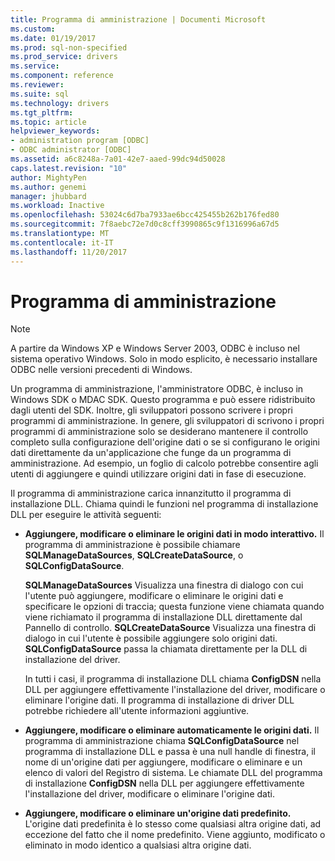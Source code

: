 ```yaml
---
title: Programma di amministrazione | Documenti Microsoft
ms.custom: 
ms.date: 01/19/2017
ms.prod: sql-non-specified
ms.prod_service: drivers
ms.service: 
ms.component: reference
ms.reviewer: 
ms.suite: sql
ms.technology: drivers
ms.tgt_pltfrm: 
ms.topic: article
helpviewer_keywords:
- administration program [ODBC]
- ODBC administrator [ODBC]
ms.assetid: a6c8248a-7a01-42e7-aaed-99dc94d50028
caps.latest.revision: "10"
author: MightyPen
ms.author: genemi
manager: jhubbard
ms.workload: Inactive
ms.openlocfilehash: 53024c6d7ba7933ae6bcc425455b262b176fed80
ms.sourcegitcommit: 7f8aebc72e7d0c8cff3990865c9f1316996a67d5
ms.translationtype: MT
ms.contentlocale: it-IT
ms.lasthandoff: 11/20/2017
---
```

# <a name="administration-program"></a>Programma di amministrazione
> [!NOTE]  
>  A partire da Windows XP e Windows Server 2003, ODBC è incluso nel sistema operativo Windows. Solo in modo esplicito, è necessario installare ODBC nelle versioni precedenti di Windows.  
  
 Un programma di amministrazione, l'amministratore ODBC, è incluso in Windows SDK o MDAC SDK. Questo programma e può essere ridistribuito dagli utenti del SDK. Inoltre, gli sviluppatori possono scrivere i propri programmi di amministrazione. In genere, gli sviluppatori di scrivono i propri programmi di amministrazione solo se desiderano mantenere il controllo completo sulla configurazione dell'origine dati o se si configurano le origini dati direttamente da un'applicazione che funge da un programma di amministrazione. Ad esempio, un foglio di calcolo potrebbe consentire agli utenti di aggiungere e quindi utilizzare origini dati in fase di esecuzione.  
  
 Il programma di amministrazione carica innanzitutto il programma di installazione DLL. Chiama quindi le funzioni nel programma di installazione DLL per eseguire le attività seguenti:  
  
-   **Aggiungere, modificare o eliminare le origini dati in modo interattivo.** Il programma di amministrazione è possibile chiamare **SQLManageDataSources**, **SQLCreateDataSource**, o **SQLConfigDataSource**.  
  
     **SQLManageDataSources** Visualizza una finestra di dialogo con cui l'utente può aggiungere, modificare o eliminare le origini dati e specificare le opzioni di traccia; questa funzione viene chiamata quando viene richiamato il programma di installazione DLL direttamente dal Pannello di controllo. **SQLCreateDataSource** Visualizza una finestra di dialogo in cui l'utente è possibile aggiungere solo origini dati. **SQLConfigDataSource** passa la chiamata direttamente per la DLL di installazione del driver.  
  
     In tutti i casi, il programma di installazione DLL chiama **ConfigDSN** nella DLL per aggiungere effettivamente l'installazione del driver, modificare o eliminare l'origine dati. Il programma di installazione di driver DLL potrebbe richiedere all'utente informazioni aggiuntive.  
  
-   **Aggiungere, modificare o eliminare automaticamente le origini dati.** Il programma di amministrazione chiama **SQLConfigDataSource** nel programma di installazione DLL e passa è una null handle di finestra, il nome di un'origine dati per aggiungere, modificare o eliminare e un elenco di valori del Registro di sistema. Le chiamate DLL del programma di installazione **ConfigDSN** nella DLL per aggiungere effettivamente l'installazione del driver, modificare o eliminare l'origine dati.  
  
-   **Aggiungere, modificare o eliminare un'origine dati predefinito.** L'origine dati predefinita è lo stesso come qualsiasi altra origine dati, ad eccezione del fatto che il nome predefinito. Viene aggiunto, modificato o eliminato in modo identico a qualsiasi altra origine dati.
